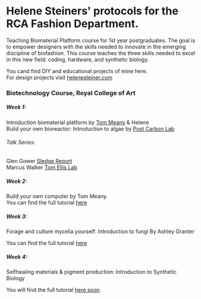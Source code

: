 # Helene Steiners' protocols for the RCA Fashion Department.  

Teaching Biomaterial Platform course for 1st year postgraduates. The goal is to empower designers with the skills needed to innovate in the emerging discipline of biofashion. This course teaches the three skills needed to excel in this new field: coding, hardware, and synthetic biology.  

You cand find DIY and educational projects of mine here.  
For design projects visit [helenesteiner.com](www.helenesteiner.com)  
  
### Biotechnology Course, Royal College of Art 

##### Week 1:  
Introduction biomaterial platform by [Tom Meany](sudo.bio) & Helene  
Build your own bioreactor: Introduction to algae by [Post Carbon Lab](https://www.postcarbonlab.com/)  
###### Talk Series: 
Glen Gower [Sledge Report](https://www.sledgereport.com)  
Marcus Walker [Tom Ellis Lab](https://www.tomellislab.com)  
  
##### Week 2:  
Build your own computer by Tom Meany.  
You can find the full tutorial [here](https://github.com/tmopencell/diycomputer)  

##### Week 3:  
Forage and culture mycelia yourself: Introduction to fungi
By Ashley Granter  

You can find the full tutorial [here](https://github.com/heleneopencell/cloningfungi)  

##### Week 4:  
Selfhealing materials & pigment production: Introduction to Synthetic Biology  

You will find the full tutorial [here soon]().




